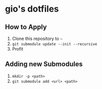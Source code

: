 # gio's dotfiles

## How to Apply

1. Clone this repository to `~`
2. `git submodule update --init --recursive`
3. Profit

## Adding new Submodules

1. `mkdir -p <path>`
2. `git submodule add <url> <path>`

